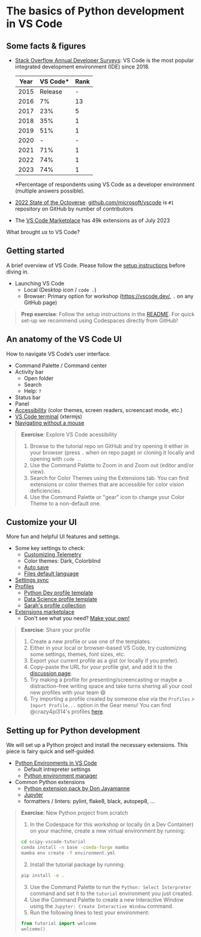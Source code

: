 # The basics of Python development in VS Code

## Some facts & figures

- [Stack Overflow Annual Developer Surveys](https://insights.stackoverflow.com/survey): VS Code is the most popular integrated development environment (IDE) since 2018.

  | Year | VS Code* | Rank |
  |------|----------|------|
  | 2015 | Release  | -    |
  | 2016 | 7%       | 13   |
  | 2017 | 23%      | 5    |
  | 2018 | 35%      | 1    |
  | 2019 | 51%      | 1    |
  | 2020 | -        | -    |
  | 2021 | 71%      | 1    |
  | 2022 | 74%      | 1    |
  | 2023 | 74%      | 1    |

  *Percentage of respondents using VS Code as a developer environment (multiple answers possible).

- [2022 State of the Octoverse](https://octoverse.github.com/2022/state-of-open-source): [github.com/microsoft/vscode](https://github.com/microsoft/vscode) is `#1` repository on GitHub by number of contributors 
- The [VS Code Marketplace](https://marketplace.visualstudio.com/search?target=VSCode&category=All%20categories&sortBy=Installs) has 49k extensions as of July 2023

What brought _us_ to VS Code?

## Getting started

A brief overview of VS Code. Please follow the [setup instructions](./README.md#setup-instructions) before diving in.

- Launching VS Code
  - Local (Desktop icon / `code .`)
  - Browser: Primary option for workshop (https://vscode.dev/, `.` on any GitHub page)

> **Prep exercise**: Follow the setup instructions in the [README](README.md#setup-instructions). For quick set-up we recommend using Codespaces directly from GitHub!

## An anatomy of the VS Code UI

How to navigate VS Code’s user interface.

- Command Palette / Command center
- Activity bar
  - Open folder
  - Search
  - Help: `?`
- Status bar
- Panel
- [Accessibility](https://code.visualstudio.com/docs/editor/accessibility) (color themes, screen readers, screencast mode, etc.)
- [VS Code terminal](https://code.visualstudio.com/docs/terminal/advanced) (xtermjs)
- [Navigating without a mouse](https://www.youtube.com/watch?v=dJWJ0hCAkAI)

> **Exercise**: Explore VS Code acessibility
>
> 1. Browse to the tutorial repo on GitHub and try opening it either in your browser (press `.` when on repo page) or cloning it locally and opening with `code .`.
> 2. Use the Command Palette to Zoom in and Zoom out (editor and/or view).
> 3. Search for Color Themes using the Extensions tab. You can find extensions or color themes that are accessible for color vision deficiencies.
> 4. Use the Command Palette or "gear" icon to change your Color Theme to a non-default one.
>

## Customize your UI

More fun and helpful UI features and settings.

- Some key settings to check:
  - [Customizing Telemetry](https://code.visualstudio.com/docs/getstarted/telemetry)
  - Color themes: Dark, Colorblind
  - [Auto save](https://code.visualstudio.com/docs/editor/codebasics#_save-auto-save)
  - [Files default language](https://code.visualstudio.com/docs/languages/overview)
- [Settings sync](https://code.visualstudio.com/docs/editor/settings-sync)
- [Profiles](https://code.visualstudio.com/docs/editor/profiles)
  - [Python Dev profile template](https://code.visualstudio.com/docs/editor/profiles#_python-profile-template)
  - [Data Science profile template](https://code.visualstudio.com/docs/editor/profiles#_data-science-profile-template)
  - [Sarah's profile collection](https://dev.to/crazy4pi314/profiles-for-fun-and-profit-how-to-use-profiles-to-customize-vs-code-57hj)
- [Extensions marketplace](https://code.visualstudio.com/docs/editor/extension-marketplace)
  - Don't see what you need? [Make your own!](https://code.visualstudio.com/api/get-started/your-first-extension)

> **Exercise**: Share your profile
>
> 1. Create a new profile or use one of the templates.
> 2. Either in your local or browser-based VS Code, try customizing some settings, themes, font sizes, etc.
> 3. Export your current profile as a gist (or locally if you prefer).
> 4. Copy-paste the URL for your profile gist, and add it to the [discussion page](https://github.com/crazy4pi314/scipy-vscode-tutorial/discussions/17).
> 5. Try making a profile for presenting/screencasting or maybe a distraction-free writing space and take turns sharing all your cool new profiles with your team 😄
> 6. Try importing a profile created by someone else via the `Profiles` > `Import Profile...` option in the Gear menu! You can find @crazy4pi314's profiles [here](https://gist.github.com/crazy4pi314/a3b1157dcd0873d471fb79cf5dffaba4).
>

## Setting up for Python development

We will set up a Python project and install the necessary extensions. This piece is fairy quick and self-guided.

- [Python Environments in VS Code](https://code.visualstudio.com/docs/python/environments#_creating-environments)
  - Default intrepreter settings
  - [Python environment manager](https://marketplace.visualstudio.com/items?itemName=donjayamanne.python-environment-manager)
- Common Python extensions
  - [Python extension pack by Don Jayamanne](https://marketplace.visualstudio.com/items?itemName=donjayamanne.python-extension-pack)
  - [Jupyter](https://marketplace.visualstudio.com/items?itemName=ms-toolsai.jupyter)
  - formatters / linters: pylint, flake8, black, autopep8, ...

> **Exercise**: New Python project from scratch
>
> 1. In the Codespace for this workshop or locally (in a Dev Container) on your machine, create a new virtual environment by running:
>
> ```bash
> cd scipy-vscode-tutorial
> conda install -n base -conda-forge mamba
> mamba env create -f environment.yml
> ```
>
> 2. Install the tutorial package by running:
>
> ```bash
> pip install -e .
> ```
>
> 3. Use the Command Palette to run the `Python: Select Interpreter` command and set it to the `tutorial` environment you just created.
> 4. Use the Command Palette to create a new Interactive Window using the `Jupyter: Create Interactive Window` command.
> 5. Run the following lines to test your environment:
>
>   ```python
>   from tutorial import welcome
>   welcome()
>   ```
>

